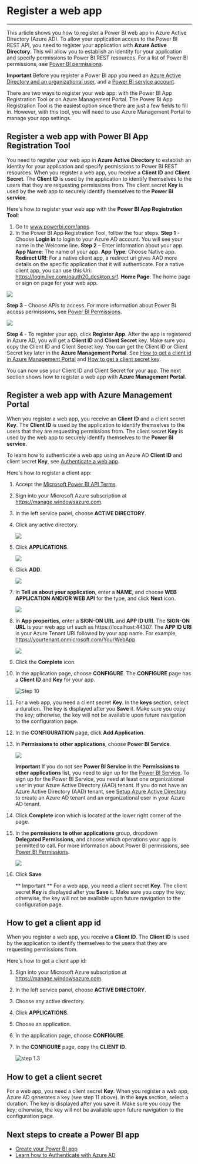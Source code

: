 ﻿<properties
   pageTitle="Register a web app"
   description="Register a web app"
   services="powerbi"
   documentationCenter=""
   authors="dvana"
   manager="mblythe"
   editor=""
   tags=""/>

<tags
   ms.service="powerbi"
   ms.devlang="NA"
   ms.topic="article"
   ms.tgt_pltfrm="NA"
   ms.workload="powerbi"
   ms.date="11/01/2015"
   ms.author="derrickv"/>

# Register a web app

---
This article shows you how to register a Power BI web app in Azure Active Directory (Azure AD). To allow your application access to the Power BI REST API, you need to register your application with **Azure Active Directory**. This will allow you to establish an identity for your application and specify permissions to Power BI REST resources. For a list of Power BI permissions, see [Power BI permissions](Power+BI+permissions.md).

**Important** Before you register a Power BI app you need an [Azure Active Directory and an organizational user](Create+an+Azure+Active+Directory+tenant.md), and a [Power BI service account](Sign+up+for+Power+BI+service.md). 

There are two ways to register your web app: with the Power BI App Registration Tool or on Azure Management Portal. The Power BI App Registration Tool is the easiest option since there are just a few fields to fill in. However, with this tool, you will need to use Azure Management Portal to manage your app settings.

<a name="webTool"></a>
## Register a web app with Power BI App Registration Tool
You need to register your web app in **Azure Active Directory** to establish an identity for your application and specify permissions to Power BI REST resources. When you register a web app, you receive a **Client ID** and **Client Secret**.  The **Client ID** is used by the application to identify themselves to the users that they are requesting permissions from. The client secret **Key** is used by the web app to securely identify themselves to the **Power BI service**.

Here's how to register your web app with the **Power BI App Registration Tool**:

1.	Go to www.powerbi.com/apps.
2.	In the Power BI App Registration Tool, follow the four steps.
**Step 1** - Choose **Login in** to login to your Azure AD account. You will see your name in the Welcome line.
**Step 2** – Enter information about your app.
**App Name**: The name of your app.
**App Type**: Choose Native app.
**Redirect URI**: For a native client app, a redirect uri gives AAD more details on the specific application that it will authenticate. For a native client app, you can use this Uri: https://login.live.com/oauth20_desktop.srf.
**Home Page**: The home page or sign on page for your web app.

![](media/powerbi-developer-register-a-web-app/register-tool-2.png)

**Step 3** – Choose APIs to access. For more information about Power BI access permissions, see [Power BI Permissions](Power+BI+permissions.md).
 
![](media/powerbi-developer-register-a-web-app/register-app-tool-3.png)
  
**Step 4** - To register your app, click **Register App**. After the app is registered in Azure AD, you will get a **Client ID** and **Client Secret** key. Make sure you copy the Client ID and Client Secret key. You can get the Client ID or Client Secret key later in the **Azure Management Portal**. See [How to get a client id in Azure Management Portal](#clientID) and [How to get a client secret key](#clientSecret).

You can now use your Client ID and Client Secret for your app. The next section shows how to register a web app with **Azure Management Portal**.

<a name="web"></a>
## Register a web app with Azure Management Portal
When you register a web app, you receive an **Client ID** and a client secret **Key**. The **Client ID** is used by the application to identify themselves to the users that they are requesting permissions from. The client secret **Key** is used by the web app to securely identify themselves to the **Power BI service**.

To learn how to authenticate a web app using an Azure AD **Client ID** and client secret **Key**, see [Authenticate a web app](Authenticate+a+web+app.md).

Here's how to register a client app:

1. Accept the [Microsoft Power BI API Terms](https://powerbi.microsoft.com/en-us/api-terms).
2. Sign into your Microsoft Azure subscription at https://manage.windowsazure.com.
3. In the left service panel, choose **ACTIVE DIRECTORY**.
4. Click any active directory.

    ![](media/powerbi-developer-register-a-web-app/register-app-ad.png)

5. Click **APPLICATIONS**.

    ![](media/powerbi-developer-register-a-web-app/register-app-applications.png)

6. Click **ADD**. 

    ![](media/powerbi-developer-register-a-web-app/register-app-add.png)

7.	In **Tell us about your application**, enter a **NAME**, and choose **WEB APPLICATION AND/OR WEB API** for the type, and click **Next** icon.

    ![](media/powerbi-developer-register-a-web-app/register-app-web-app.png)

8. In **App properties**, enter a **SIGN-ON URL** and **APP ID URI**. The **SIGN-ON URL** is your web app url such as https://localhost:44307. The **APP ID URI** is your Azure Tenant URI followed by your app name. For example, https://yourtenant.onmicrosoft.com/YourWebApp.

    ![](media/powerbi-developer-register-a-web-app/register-app-properties.png)

9.	Click the **Complete** icon.
10.	In the application page, choose **CONFIGURE**. The **CONFIGURE** page has a **Client ID** and **Key** for your app.

    ![Step 10](media/powerbi-developer-register-a-web-app/register-app-config.png)

11. For a web app, you need a client secret **Key**. In the **keys** section, select a duration. The key is displayed after you **Save** it. Make sure you copy the key; otherwise, the key will not be available upon future navigation to the configuration page.

12.	In the **CONFIGURATION** page, click **Add Application**.
13. In **Permissions to other applications**, choose **Power BI Service**.

    ![](media/powerbi-developer-register-a-web-app/register-app-permissions.png)

    **Important** If you do not see **Power BI Service** in the **Permissions to other applications** list, you need to sign up for the [Power BI Service](https://www.powerbi.com/). To sign up for the Power BI Service, you need at least one organizational user in your Azure Active Directory (AAD) tenant. If you do not have an Azure Active Directory (AAD) tenant, see [Setup Azure Active Directory](Setup+Azure+Active+Directory.md) to create an Azure AD tenant and an organizational user in your Azure AD tenant.
    
14. Click **Complete** icon which is located at the lower right corner of the page.
15. In the **permissions to other applications** group, dropdown  
**Delegated Permissions**, and choose which operations your app is permitted to call. For more information about Power BI permissions, see [Power BI Permissions](Power+BI+Permissions.md).

    ![](media/powerbi-developer-register-a-web-app/register-app-delegated.png)

16. Click **Save**.

	** Important **
	For a web app, you need a client secret **Key**. The client secret **Key** is displayed after you **Save** it. Make sure you copy the key; otherwise, the key will not be available upon future navigation to the configuration page.


<a name="clientID"></a>
## How to get a client app id
When you register a web app, you receive a **Client ID**.  The **Client ID** is used by the application to identify themselves to the users that they are requesting permissions from.

Here's how to get a client app id:

1. Sign into your Microsoft Azure subscription at https://manage.windowsazure.com.
2. In the left service panel, choose **ACTIVE DIRECTORY**.
3. Choose any active directory.
4. Click **APPLICATIONS**.
5. Choose an application.
6. In the application page, choose **CONFIGURE**.
7. In the **CONFIGURE** page, copy the **CLIENT ID**.

    ![step 1.3](media/powerbi-developer-register-a-web-app/register-app-clientid.png)
  
<a name="clientSecret"></a>
## How to get a client secret

For a web app, you need a client secret **Key**. When you register a web app, Azure AD generates a key (see step 11 above). In the **keys** section, select a duration. The key is displayed after you save it. Make sure you copy the key; otherwise, the key will not be available upon future navigation to the configuration page.

## Next steps to create a Power BI app
- [Create your Power BI app](powerbi-developer-introduction-to-creating-a-power-bi-app.md)
- [Learn how to Authenticate with Azure AD](powerbi-developer-authenticate-to-power-bi-service.md)

